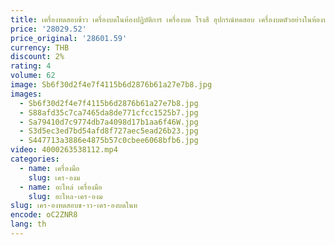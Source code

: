 ```yaml
---
title: เครื่องทดสอบข้าว เครื่องบดในห้องปฏิบัติการ เครื่องบด โรงสี อุปกรณ์ทดสอบ เครื่องบดตัวอย่างในห้องปฏิบัติการไฟฟ้า
price: '28029.52'
price_original: '28601.59'
currency: THB
discount: 2%
rating: 4
volume: 62
image: Sb6f30d2f4e7f4115b6d2876b61a27e7b8.jpg
images:
  - Sb6f30d2f4e7f4115b6d2876b61a27e7b8.jpg
  - S88afd35c7ca7465da8de771cfcc1525b7.jpg
  - Sa79410d7c9774db7a4098d17b1aa6f46W.jpg
  - S3d5ec3ed7bd54afd8f727aec5ead26b23.jpg
  - S447713a3886e4875b57c0cbee6068bfb6.jpg
video: 4000263538112.mp4
categories:
  - name: เครื่องมือ
    slug: เคร-องม
  - name: อะไหล่ เครื่องมือ
    slug: อะไหล-เคร-องม
slug: เคร-องทดสอบข-าว-เคร-องบดในห
encode: oC2ZNR8
lang: th
---
```

  